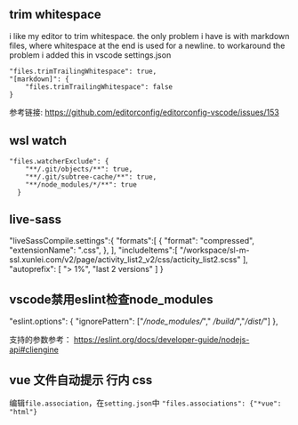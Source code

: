 ## trim whitespace
i like my editor to trim whitespace.
the only problem i have is with markdown files, where whitespace at the end is used for a newline.
to workaround the problem i added this in vscode settings.json

    "files.trimTrailingWhitespace": true,
    "[markdown]": {
        "files.trimTrailingWhitespace": false
    }

参考链接: https://github.com/editorconfig/editorconfig-vscode/issues/153

## wsl watch
```
"files.watcherExclude": {
    "**/.git/objects/**": true,
    "**/.git/subtree-cache/**": true,
    "**/node_modules/*/**": true
  }
```

## live-sass
  "liveSassCompile.settings":{
    "formats":[
        {
            "format": "compressed",
            "extensionName": ".css",
        },
    ],
    "includeItems":[
      "/workspace/sl-m-ssl.xunlei.com/v2/page/activity_list2_v2/css/acticity_list2.scss"
    ],
    "autoprefix": [
      "> 1%",
      "last 2 versions"
    ]
  }

## vscode禁用eslint检查node_modules
  "eslint.options": {
    "ignorePattern": ["*/node_modules/*"," */build/*","*/dist/*"]
  },

  支持的参数参考：
  https://eslint.org/docs/developer-guide/nodejs-api#cliengine 

## vue 文件自动提示 行内 css
编辑`file.association`，在`setting.json`中
`"files.associations": {"*vue": "html"}`

